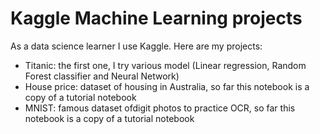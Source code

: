 # Kaggle Machine Learning projects

As a data science learner I use Kaggle.
Here are my projects:
- Titanic: the first one, I try various model (Linear regression, Random Forest classifier and Neural Network)
- House price: dataset of housing in Australia, so far this notebook is a copy of a tutorial notebook
- MNIST: famous dataset ofdigit photos to practice OCR, so far this notebook is a copy of a tutorial notebook
